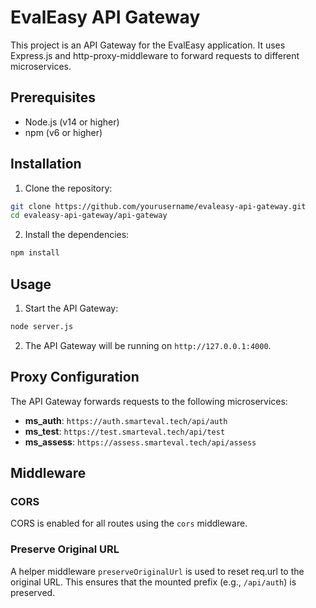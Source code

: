 # EvalEasy API Gateway

This project is an API Gateway for the EvalEasy application. It uses Express.js and http-proxy-middleware to forward requests to different microservices.

## Prerequisites

- Node.js (v14 or higher)
- npm (v6 or higher)

## Installation

1. Clone the repository:

```sh
git clone https://github.com/yourusername/evaleasy-api-gateway.git
cd evaleasy-api-gateway/api-gateway
```

2. Install the dependencies:

```sh
npm install
```

## Usage

1. Start the API Gateway:

```sh
node server.js
```

2. The API Gateway will be running on `http://127.0.0.1:4000`.

## Proxy Configuration

The API Gateway forwards requests to the following microservices:

- **ms_auth**: `https://auth.smarteval.tech/api/auth`
- **ms_test**: `https://test.smarteval.tech/api/test`
- **ms_assess**: `https://assess.smarteval.tech/api/assess`


## Middleware

### CORS

CORS is enabled for all routes using the `cors` middleware.

### Preserve Original URL

A helper middleware `preserveOriginalUrl` is used to reset req.url to the original URL. This ensures that the mounted prefix (e.g., `/api/auth`) is preserved.